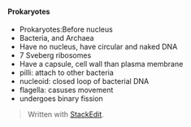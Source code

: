 #### Prokaryotes
 - Prokaryotes:Before nucleus
 - Bacteria, and Archaea
 - Have no nucleus, have circular and naked DNA
 - 7 Sveberg ribosomes
 - Have a capsule, cell wall than plasma membrane
 - pilli: attach to other bacteria
 - nucleoid: closed loop of bacterial DNA
 - flagella: casuses movement
 - undergoes binary fission


> Written with [StackEdit](https://stackedit.io/).
<!--stackedit_data:
eyJoaXN0b3J5IjpbMjA2MDYxMTczNSw3MzA5OTgxMTZdfQ==
-->